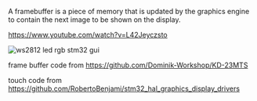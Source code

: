 A framebuffer is a piece of memory that is updated by the graphics engine to contain the next image to be shown on the display.

https://www.youtube.com/watch?v=L42Jeyczsto

![ws2812 led rgb stm32 gui](https://github.com/user-attachments/assets/b5d9f7de-a544-43c9-b351-416bac0c5346)

frame buffer code from https://github.com/Dominik-Workshop/KD-23MTS

touch code from https://github.com/RobertoBenjami/stm32_hal_graphics_display_drivers
